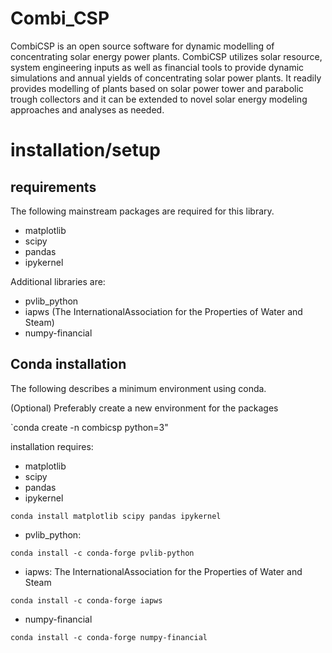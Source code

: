 # Combi_CSP
CombiCSP is an open source software for dynamic modelling of concentrating solar energy power plants. CombiCSP utilizes solar resource, system engineering inputs as well as financial tools to provide dynamic simulations and annual yields of concentrating solar power plants. It readily provides modelling of plants based on solar power tower and parabolic trough collectors and it can be extended to novel solar energy modeling approaches and analyses as needed.


# installation/setup

## requirements

The following mainstream packages are required for this library.
- matplotlib
- scipy
- pandas
- ipykernel

Additional libraries are:

- pvlib_python 
- iapws (The InternationalAssociation for the Properties of Water and Steam) 
- numpy-financial 

## Conda installation

The following describes a minimum environment using conda. 

(Optional) Preferably create a new environment for the packages

`conda create -n combicsp python=3"

installation requires:
- matplotlib
- scipy
- pandas
- ipykernel

`conda install matplotlib scipy pandas ipykernel`

- pvlib_python:


`conda install -c conda-forge pvlib-python`

- iapws: The InternationalAssociation for the Properties of Water and Steam

`conda install -c conda-forge iapws`


- numpy-financial 

`conda install -c conda-forge numpy-financial`
